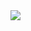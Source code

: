 <img src="https://github-readme-stats.vercel.app/api?username=damir-samatov&title_color=902020&bg_color=010506&text_color=eee&show_icons=true&icon_color=902020" style="margin-bottom:2rem;" />
